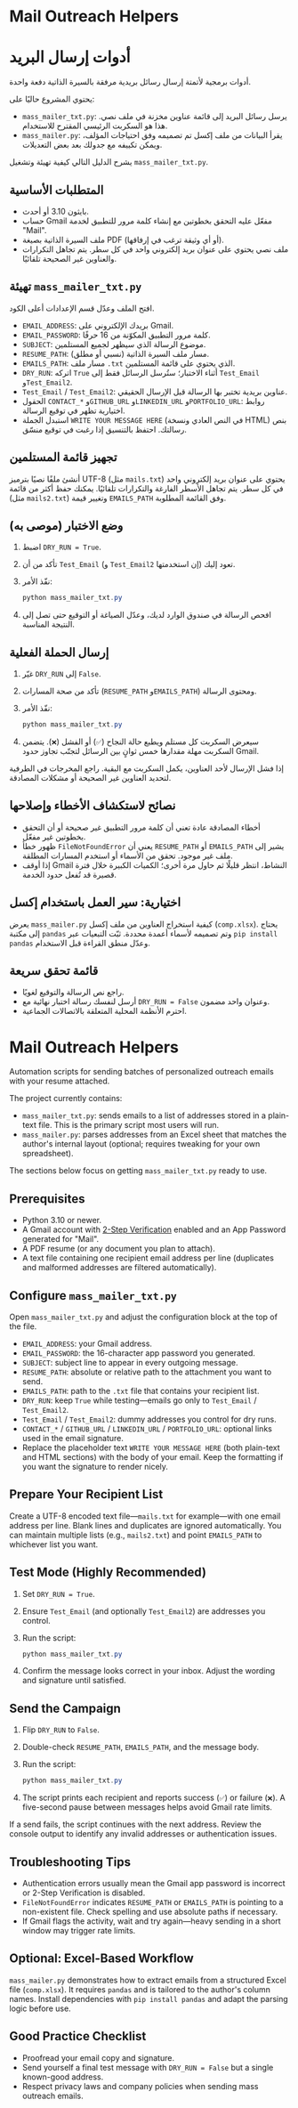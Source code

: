 # Mail Outreach Helpers

# أدوات إرسال البريد

أدوات برمجية لأتمتة إرسال رسائل بريدية مرفقة بالسيرة الذاتية دفعة واحدة.

يحتوي المشروع حاليًا على:

- `mass_mailer_txt.py`: يرسل رسائل البريد إلى قائمة عناوين مخزنة في ملف نصي. هذا هو السكربت الرئيسي المقترح للاستخدام.
- `mass_mailer.py`: يقرأ البيانات من ملف إكسل تم تصميمه وفق احتياجات المؤلف، ويمكن تكييفه مع جدولك بعد بعض التعديلات.

يشرح الدليل التالي كيفية تهيئة وتشغيل `mass_mailer_txt.py`.

## المتطلبات الأساسية

- بايثون 3.10 أو أحدث.
- حساب Gmail مفعّل عليه التحقق بخطوتين مع إنشاء كلمة مرور للتطبيق لخدمة "Mail".
- ملف السيرة الذاتية بصيغة PDF (أو أي وثيقة ترغب في إرفاقها).
- ملف نصي يحتوي على عنوان بريد إلكتروني واحد في كل سطر. يتم تجاهل التكرارات والعناوين غير الصحيحة تلقائيًا.

## تهيئة `mass_mailer_txt.py`

افتح الملف وعدّل قسم الإعدادات أعلى الكود.

- `EMAIL_ADDRESS`: بريدك الإلكتروني على Gmail.
- `EMAIL_PASSWORD`: كلمة مرور التطبيق المكوّنة من 16 حرفًا.
- `SUBJECT`: موضوع الرسالة الذي سيظهر لجميع المستلمين.
- `RESUME_PATH`: مسار ملف السيرة الذاتية (نسبي أو مطلق).
- `EMAILS_PATH`: مسار ملف `.txt` الذي يحتوي على قائمة المستلمين.
- `DRY_RUN`: اتركه `True` أثناء الاختبار؛ ستُرسل الرسائل فقط إلى `Test_Email` و`Test_Email2`.
- `Test_Email` / `Test_Email2`: عناوين بريدية تختبر بها الرسالة قبل الإرسال الحقيقي.
- الحقول `CONTACT_*` و`GITHUB_URL` و`LINKEDIN_URL` و`PORTFOLIO_URL`: روابط اختيارية تظهر في توقيع الرسالة.
- استبدل الجملة `WRITE YOUR MESSAGE HERE` (في النص العادي ونسخة HTML) بنص رسالتك. احتفظ بالتنسيق إذا رغبت في توقيع منسّق.

## تجهيز قائمة المستلمين

أنشئ ملفًا نصيًا بترميز UTF-8 (مثل `mails.txt`) يحتوي على عنوان بريد إلكتروني واحد في كل سطر. يتم تجاهل الأسطر الفارغة والتكرارات تلقائيًا. يمكنك حفظ أكثر من قائمة (مثل `mails2.txt`) وتغيير قيمة `EMAILS_PATH` وفق القائمة المطلوبة.

## وضع الاختبار (موصى به)

1. اضبط `DRY_RUN = True`.
2. تأكد من أن `Test_Email` (و `Test_Email2` إن استخدمتها) تعود إليك.
3. نفّذ الأمر:

   ```powershell
   python mass_mailer_txt.py
   ```

4. افحص الرسالة في صندوق الوارد لديك، وعدّل الصياغة أو التوقيع حتى تصل إلى النتيجة المناسبة.

## إرسال الحملة الفعلية

1. غيّر `DRY_RUN` إلى `False`.
2. تأكد من صحة المسارات (`RESUME_PATH` و`EMAILS_PATH`) ومحتوى الرسالة.
3. نفّذ الأمر:

   ```powershell
   python mass_mailer_txt.py
   ```

4. سيعرض السكربت كل مستلم ويطبع حالة النجاح (`✅`) أو الفشل (`❌`). يتضمن السكربت مهلة مقدارها خمس ثوانٍ بين الرسائل لتجنّب تجاوز حدود Gmail.

إذا فشل الإرسال لأحد العناوين، يكمل السكربت مع البقية. راجع المخرجات في الطرفية لتحديد العناوين غير الصحيحة أو مشكلات المصادقة.

## نصائح لاستكشاف الأخطاء وإصلاحها

- أخطاء المصادقة عادة تعني أن كلمة مرور التطبيق غير صحيحة أو أن التحقق بخطوتين غير مفعّل.
- ظهور خطأ `FileNotFoundError` يعني أن `RESUME_PATH` أو `EMAILS_PATH` يشير إلى ملف غير موجود. تحقق من الأسماء أو استخدم المسارات المطلقة.
- إذا أوقف Gmail النشاط، انتظر قليلًا ثم حاول مرة أخرى؛ الكميات الكبيرة خلال فترة قصيرة قد تُفعل حدود الخدمة.

## اختيارية: سير العمل باستخدام إكسل

يعرض `mass_mailer.py` كيفية استخراج العناوين من ملف إكسل (`comp.xlsx`). يحتاج إلى مكتبة `pandas` وتم تصميمه لأسماء أعمدة محددة. ثبّت التبعيات عبر `pip install pandas` وعدّل منطق القراءة قبل الاستخدام.

## قائمة تحقق سريعة

- راجع نص الرسالة والتوقيع لغويًا.
- أرسل لنفسك رسالة اختبار نهائية مع `DRY_RUN = False` وعنوان واحد مضمون.
- احترم الأنظمة المحلية المتعلقة بالاتصالات الجماعية.

# Mail Outreach Helpers

Automation scripts for sending batches of personalized outreach emails with your resume attached.

The project currently contains:

- `mass_mailer_txt.py`: sends emails to a list of addresses stored in a plain-text file. This is the primary script most users will run.
- `mass_mailer.py`: parses addresses from an Excel sheet that matches the author's internal layout (optional; requires tweaking for your own spreadsheet).

The sections below focus on getting `mass_mailer_txt.py` ready to use.

## Prerequisites

- Python 3.10 or newer.
- A Gmail account with [2-Step Verification](https://myaccount.google.com/security) enabled and an App Password generated for "Mail".
- A PDF resume (or any document you plan to attach).
- A text file containing one recipient email address per line (duplicates and malformed addresses are filtered automatically).

## Configure `mass_mailer_txt.py`

Open `mass_mailer_txt.py` and adjust the configuration block at the top of the file.

- `EMAIL_ADDRESS`: your Gmail address.
- `EMAIL_PASSWORD`: the 16-character app password you generated.
- `SUBJECT`: subject line to appear in every outgoing message.
- `RESUME_PATH`: absolute or relative path to the attachment you want to send.
- `EMAILS_PATH`: path to the `.txt` file that contains your recipient list.
- `DRY_RUN`: keep `True` while testing—emails go only to `Test_Email` / `Test_Email2`.
- `Test_Email` / `Test_Email2`: dummy addresses you control for dry runs.
- `CONTACT_*` / `GITHUB_URL` / `LINKEDIN_URL` / `PORTFOLIO_URL`: optional links used in the email signature.
- Replace the placeholder text `WRITE YOUR MESSAGE HERE` (both plain-text and HTML sections) with the body of your email. Keep the formatting if you want the signature to render nicely.

## Prepare Your Recipient List

Create a UTF-8 encoded text file—`mails.txt` for example—with one email address per line. Blank lines and duplicates are ignored automatically. You can maintain multiple lists (e.g., `mails2.txt`) and point `EMAILS_PATH` to whichever list you want.

## Test Mode (Highly Recommended)

1. Set `DRY_RUN = True`.
2. Ensure `Test_Email` (and optionally `Test_Email2`) are addresses you control.
3. Run the script:

   ```powershell
   python mass_mailer_txt.py
   ```

4. Confirm the message looks correct in your inbox. Adjust the wording and signature until satisfied.

## Send the Campaign

1. Flip `DRY_RUN` to `False`.
2. Double-check `RESUME_PATH`, `EMAILS_PATH`, and the message body.
3. Run the script:

   ```powershell
   python mass_mailer_txt.py
   ```

4. The script prints each recipient and reports success (`✅`) or failure (`❌`). A five-second pause between messages helps avoid Gmail rate limits.

If a send fails, the script continues with the next address. Review the console output to identify any invalid addresses or authentication issues.

## Troubleshooting Tips

- Authentication errors usually mean the Gmail app password is incorrect or 2-Step Verification is disabled.
- `FileNotFoundError` indicates `RESUME_PATH` or `EMAILS_PATH` is pointing to a non-existent file. Check spelling and use absolute paths if necessary.
- If Gmail flags the activity, wait and try again—heavy sending in a short window may trigger rate limits.

## Optional: Excel-Based Workflow

`mass_mailer.py` demonstrates how to extract emails from a structured Excel file (`comp.xlsx`). It requires `pandas` and is tailored to the author's column names. Install dependencies with `pip install pandas` and adapt the parsing logic before use.

## Good Practice Checklist

- Proofread your email copy and signature.
- Send yourself a final test message with `DRY_RUN = False` but a single known-good address.
- Respect privacy laws and company policies when sending mass outreach emails.
